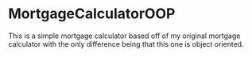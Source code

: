 # MortgageCalculatorOOP
This is a simple mortgage calculator based off of my original mortgage calculator with the only difference being that this one is object oriented.
